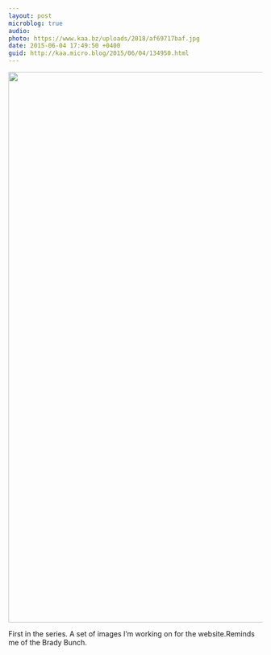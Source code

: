 ```yaml
---
layout: post
microblog: true
audio: 
photo: https://www.kaa.bz/uploads/2018/af69717baf.jpg
date: 2015-06-04 17:49:50 +0400
guid: http://kaa.micro.blog/2015/06/04/134950.html
---
```

<img src="https://www.kaa.bz/uploads/2018/af69717baf.jpg" alt="" width="800" height="1092" class="alignnone size-full wp-image-161" />

First in the series. A set of images I’m working on for the website.Reminds me of the Brady Bunch.
